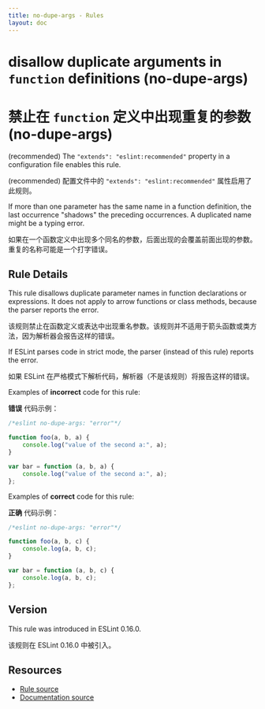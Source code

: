 ```yaml
---
title: no-dupe-args - Rules
layout: doc
---
```

<!-- Note: No pull requests accepted for this file. See README.md in the root directory for details. -->

# disallow duplicate arguments in `function` definitions (no-dupe-args)

# 禁止在 `function` 定义中出现重复的参数 (no-dupe-args)

(recommended) The `"extends": "eslint:recommended"` property in a configuration file enables this rule.

(recommended) 配置文件中的 `"extends": "eslint:recommended"` 属性启用了此规则。

If more than one parameter has the same name in a function definition, the last occurrence "shadows" the preceding occurrences. A duplicated name might be a typing error.

如果在一个函数定义中出现多个同名的参数，后面出现的会覆盖前面出现的参数。重复的名称可能是一个打字错误。

## Rule Details

This rule disallows duplicate parameter names in function declarations or expressions. It does not apply to arrow functions or class methods, because the parser reports the error.

该规则禁止在函数定义或表达中出现重名参数。该规则并不适用于箭头函数或类方法，因为解析器会报告这样的错误。

If ESLint parses code in strict mode, the parser (instead of this rule) reports the error.

如果 ESLint 在严格模式下解析代码，解析器（不是该规则）将报告这样的错误。

Examples of **incorrect** code for this rule:

**错误** 代码示例：

```js
/*eslint no-dupe-args: "error"*/

function foo(a, b, a) {
    console.log("value of the second a:", a);
}

var bar = function (a, b, a) {
    console.log("value of the second a:", a);
};
```

Examples of **correct** code for this rule:

**正确** 代码示例：

```js
/*eslint no-dupe-args: "error"*/

function foo(a, b, c) {
    console.log(a, b, c);
}

var bar = function (a, b, c) {
    console.log(a, b, c);
};
```

## Version

This rule was introduced in ESLint 0.16.0.

该规则在 ESLint 0.16.0 中被引入。

## Resources

* [Rule source](https://github.com/eslint/eslint/tree/master/lib/rules/no-dupe-args.js)
* [Documentation source](https://github.com/eslint/eslint/tree/master/docs/rules/no-dupe-args.md)
